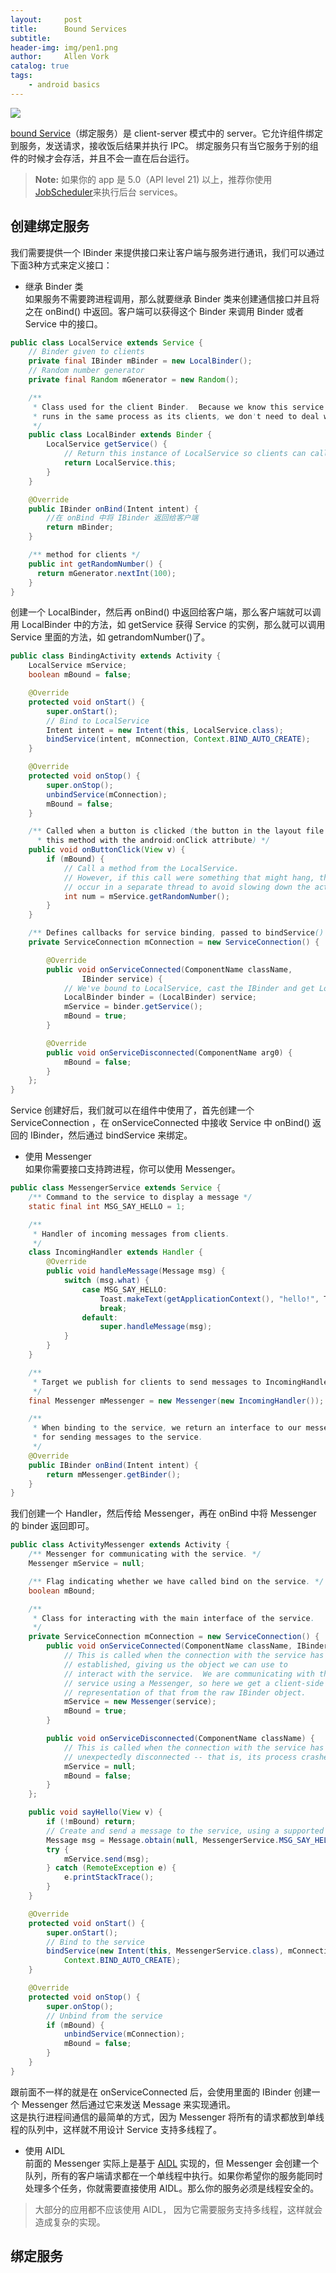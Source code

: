 ```yaml
---
layout:     post
title:      Bound Services
subtitle:   
header-img: img/pen1.png
author:     Allen Vork
catalog: true
tags:
    - android basics    
---
```

![]({{site.url}}/img/android/basic/service/service_lifecycle.png)    

[bound Service](https://developer.android.com/guide/components/bound-services.html)（绑定服务）是 client-server 模式中的 server。它允许组件绑定到服务，发送请求，接收饭后结果并执行 IPC。 绑定服务只有当它服务于别的组件的时候才会存活，并且不会一直在后台运行。        

> **Note:** 如果你的 app 是 5.0（API level 21) 以上，推荐你使用 [JobScheduler](https://developer.android.com/reference/android/app/job/JobScheduler.html)来执行后台 services。

## 创建绑定服务
我们需要提供一个 IBinder 来提供接口来让客户端与服务进行通讯，我们可以通过下面3种方式来定义接口：    
+ 继承 Binder 类    
如果服务不需要跨进程调用，那么就要继承 Binder 类来创建通信接口并且将之在 onBind() 中返回。客户端可以获得这个 Binder 来调用 Binder 或者 Service 中的接口。  
```java
public class LocalService extends Service {
    // Binder given to clients
    private final IBinder mBinder = new LocalBinder();
    // Random number generator
    private final Random mGenerator = new Random();

    /**
     * Class used for the client Binder.  Because we know this service always
     * runs in the same process as its clients, we don't need to deal with IPC.
     */
    public class LocalBinder extends Binder {
        LocalService getService() {
            // Return this instance of LocalService so clients can call public methods
            return LocalService.this;
        }
    }

    @Override
    public IBinder onBind(Intent intent) {
		//在 onBind 中将 IBinder 返回给客户端
        return mBinder;
    }

    /** method for clients */
    public int getRandomNumber() {
      return mGenerator.nextInt(100);
    }
}
```  
创建一个 LocalBinder，然后再 onBind() 中返回给客户端，那么客户端就可以调用 LocalBinder 中的方法，如 getService 获得 Service 的实例，那么就可以调用 Service 里面的方法，如 getrandomNumber()了。    
```java
public class BindingActivity extends Activity {
    LocalService mService;
    boolean mBound = false;

    @Override
    protected void onStart() {
        super.onStart();
        // Bind to LocalService
        Intent intent = new Intent(this, LocalService.class);
        bindService(intent, mConnection, Context.BIND_AUTO_CREATE);
    }

    @Override
    protected void onStop() {
        super.onStop();
        unbindService(mConnection);
        mBound = false;
    }

    /** Called when a button is clicked (the button in the layout file attaches to
      * this method with the android:onClick attribute) */
    public void onButtonClick(View v) {
        if (mBound) {
            // Call a method from the LocalService.
            // However, if this call were something that might hang, then this request should
            // occur in a separate thread to avoid slowing down the activity performance.
            int num = mService.getRandomNumber();
        }
    }

    /** Defines callbacks for service binding, passed to bindService() */
    private ServiceConnection mConnection = new ServiceConnection() {

        @Override
        public void onServiceConnected(ComponentName className,
                IBinder service) {
            // We've bound to LocalService, cast the IBinder and get LocalService instance
            LocalBinder binder = (LocalBinder) service;
            mService = binder.getService();
            mBound = true;
        }

        @Override
        public void onServiceDisconnected(ComponentName arg0) {
            mBound = false;
        }
    };
}
```
Service 创建好后，我们就可以在组件中使用了，首先创建一个 ServiceConnection ，在 onServiceConnected 中接收 Service 中 onBind() 返回的 IBinder，然后通过 bindService 来绑定。

+ 使用 Messenger     
如果你需要接口支持跨进程，你可以使用 Messenger。
```java
public class MessengerService extends Service {
    /** Command to the service to display a message */
    static final int MSG_SAY_HELLO = 1;

    /**
     * Handler of incoming messages from clients.
     */
    class IncomingHandler extends Handler {
        @Override
        public void handleMessage(Message msg) {
            switch (msg.what) {
                case MSG_SAY_HELLO:
                    Toast.makeText(getApplicationContext(), "hello!", Toast.LENGTH_SHORT).show();
                    break;
                default:
                    super.handleMessage(msg);
            }
        }
    }

    /**
     * Target we publish for clients to send messages to IncomingHandler.
     */
    final Messenger mMessenger = new Messenger(new IncomingHandler());

    /**
     * When binding to the service, we return an interface to our messenger
     * for sending messages to the service.
     */
    @Override
    public IBinder onBind(Intent intent) {
        return mMessenger.getBinder();
    }
}
```
我们创建一个 Handler，然后传给 Messenger，再在 onBind 中将 Messenger 的 binder 返回即可。
```java
public class ActivityMessenger extends Activity {
    /** Messenger for communicating with the service. */
    Messenger mService = null;

    /** Flag indicating whether we have called bind on the service. */
    boolean mBound;

    /**
     * Class for interacting with the main interface of the service.
     */
    private ServiceConnection mConnection = new ServiceConnection() {
        public void onServiceConnected(ComponentName className, IBinder service) {
            // This is called when the connection with the service has been
            // established, giving us the object we can use to
            // interact with the service.  We are communicating with the
            // service using a Messenger, so here we get a client-side
            // representation of that from the raw IBinder object.
            mService = new Messenger(service);
            mBound = true;
        }

        public void onServiceDisconnected(ComponentName className) {
            // This is called when the connection with the service has been
            // unexpectedly disconnected -- that is, its process crashed.
            mService = null;
            mBound = false;
        }
    };

    public void sayHello(View v) {
        if (!mBound) return;
        // Create and send a message to the service, using a supported 'what' value
        Message msg = Message.obtain(null, MessengerService.MSG_SAY_HELLO, 0, 0);
        try {
            mService.send(msg);
        } catch (RemoteException e) {
            e.printStackTrace();
        }
    }

    @Override
    protected void onStart() {
        super.onStart();
        // Bind to the service
        bindService(new Intent(this, MessengerService.class), mConnection,
            Context.BIND_AUTO_CREATE);
    }

    @Override
    protected void onStop() {
        super.onStop();
        // Unbind from the service
        if (mBound) {
            unbindService(mConnection);
            mBound = false;
        }
    }
}
```
跟前面不一样的就是在 onServiceConnected 后，会使用里面的 IBinder 创建一个 Messenger 然后通过它来发送 Message 来实现通讯。    
这是执行进程间通信的最简单的方式，因为 Messenger 将所有的请求都放到单线程的队列中，这样就不用设计 Service 支持多线程了。  

+ 使用 AIDL    
前面的 Messenger 实际上是基于 [AIDL](https://developer.android.com/guide/components/aidl.html) 实现的，但 Messenger 会创建一个队列，所有的客户端请求都在一个单线程中执行。如果你希望你的服务能同时处理多个任务，你就需要直接使用 AIDL。那么你的服务必须是线程安全的。    

> 大部分的应用都不应该使用 AIDL， 因为它需要服务支持多线程，这样就会造成复杂的实现。


## 绑定服务
